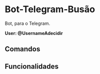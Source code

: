 # Bot-Telegram-Busão

Bot, para o Telegram.

**User: @UsernameAdecidir**

## Comandos

## Funcionalidades



